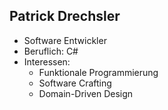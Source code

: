 ## Patrick Drechsler

- Software Entwickler
- Beruflich: C#
- Interessen:
    - Funktionale Programmierung
    - Software Crafting
    - Domain-Driven Design
